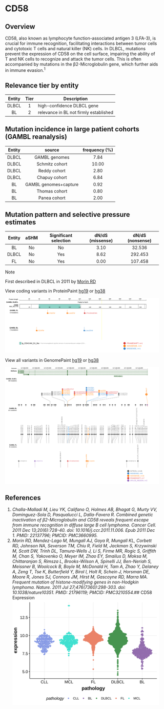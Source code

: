 # CD58
## Overview

CD58, also known as lymphocyte function-associated antigen 3 (LFA-3), is crucial for immune recognition, facilitating interactions between tumor cells and cytotoxic T cells and natural killer (NK) cells. In DLBCL, mutations prevent the expression of CD58 on the cell surface, impairing the ability of T and NK cells to recognize and attack the tumor cells. This is often accompanied by mutations in the β2-Microglobulin gene, which further aids in immune evasion.<sup>1</sup>

## Relevance tier by entity

|Entity|Tier|Description                           |
|:------:|:----:|--------------------------------------|
|DLBCL |1   |high-confidence DLBCL gene            |
|BL    |2   |relevance in BL not firmly established|

## Mutation incidence in large patient cohorts (GAMBL reanalysis)

|Entity|source               |frequency (%)|
|:------:|:---------------------:|:-------------:|
|DLBCL |GAMBL genomes        | 7.84        |
|DLBCL |Schmitz cohort       |10.00        |
|DLBCL |Reddy cohort         | 2.80        |
|DLBCL |Chapuy cohort        | 6.84        |
|BL    |GAMBL genomes+capture| 0.92        |
|BL    |Thomas cohort        | 0.80        |
|BL    |Panea cohort         | 2.00        |

## Mutation pattern and selective pressure estimates

|Entity|aSHM|Significant selection|dN/dS (missense)|dN/dS (nonsense)|
|:------:|:----:|:---------------------:|:----------------:|:----------------:|
|BL    |No  |No                   |3.10            | 32.536         |
|DLBCL |No  |Yes                  |8.62            |292.453         |
|FL    |No  |Yes                  |0.00            |107.458         |


> [!NOTE]
> First described in DLBCL in 2011 by [Morin RD](https://pubmed.ncbi.nlm.nih.gov/21796119)


View coding variants in ProteinPaint [hg19](https://morinlab.github.io/LLMPP/GAMBL/CD58_protein.html)  or [hg38](https://morinlab.github.io/LLMPP/GAMBL/CD58_protein_hg38.html)

![image](images/proteinpaint/CD58_NM_001779.svg)

View all variants in GenomePaint [hg19](https://morinlab.github.io/LLMPP/GAMBL/CD58.html)  or [hg38](https://morinlab.github.io/LLMPP/GAMBL/CD58_hg38.html)

![image](images/proteinpaint/CD58.svg)

## References

1. *Challa-Malladi M, Lieu YK, Califano O, Holmes AB, Bhagat G, Murty VV, Dominguez-Sola D, Pasqualucci L, Dalla-Favera R. Combined genetic inactivation of β2-Microglobulin and CD58 reveals frequent escape from immune recognition in diffuse large B cell lymphoma. Cancer Cell. 2011 Dec 13;20(6):728-40. doi: 10.1016/j.ccr.2011.11.006. Epub 2011 Dec 1. PMID: 22137796; PMCID: PMC3660995.*
2. *Morin RD, Mendez-Lago M, Mungall AJ, Goya R, Mungall KL, Corbett RD, Johnson NA, Severson TM, Chiu R, Field M, Jackman S, Krzywinski M, Scott DW, Trinh DL, Tamura-Wells J, Li S, Firme MR, Rogic S, Griffith M, Chan S, Yakovenko O, Meyer IM, Zhao EY, Smailus D, Moksa M, Chittaranjan S, Rimsza L, Brooks-Wilson A, Spinelli JJ, Ben-Neriah S, Meissner B, Woolcock B, Boyle M, McDonald H, Tam A, Zhao Y, Delaney A, Zeng T, Tse K, Butterfield Y, Birol I, Holt R, Schein J, Horsman DE, Moore R, Jones SJ, Connors JM, Hirst M, Gascoyne RD, Marra MA. Frequent mutation of histone-modifying genes in non-Hodgkin lymphoma. Nature. 2011 Jul 27;476(7360):298-303. doi: 10.1038/nature10351. PMID: 21796119; PMCID: PMC3210554.*## CD58 Expression
![image](images/gene_expression/CD58_by_pathology.svg)
<!-- ORIGIN: morinFrequentMutationHistonemodifying2011 -->
